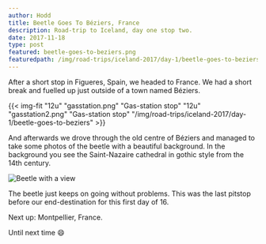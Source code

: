```yaml
---
author: Hodd
title: Beetle Goes To Béziers, France
description: Road-trip to Iceland, day one stop two.
date: 2017-11-18
type: post
featured: beetle-goes-to-beziers.png
featuredpath: /img/road-trips/iceland-2017/day-1/beetle-goes-to-beziers
---
```


After a short stop in Figueres, Spain, we headed to France. We had a short break and fuelled up just outside of a town named Béziers.

{{< img-fit
  "12u" "gasstation.png" "Gas-station stop"
  "12u" "gasstation2.png" "Gas-station stop"
  "/img/road-trips/iceland-2017/day-1/beetle-goes-to-beziers" >}}

And afterwards we drove through the old centre of Béziers and managed to take some photos of the beetle with a beautiful background. In the background you see the Saint-Nazaire cathedral in gothic style from the 14th century.

![Beetle with a view](/img/road-trips/iceland-2017/day-1/beetle-goes-to-beziers/beziers.png "The beetle with a view")

The beetle just keeps on going without problems. This was the last pitstop before our end-destination for this first day of 16.

Next up: Montpellier, France.

Until next time :smile:

